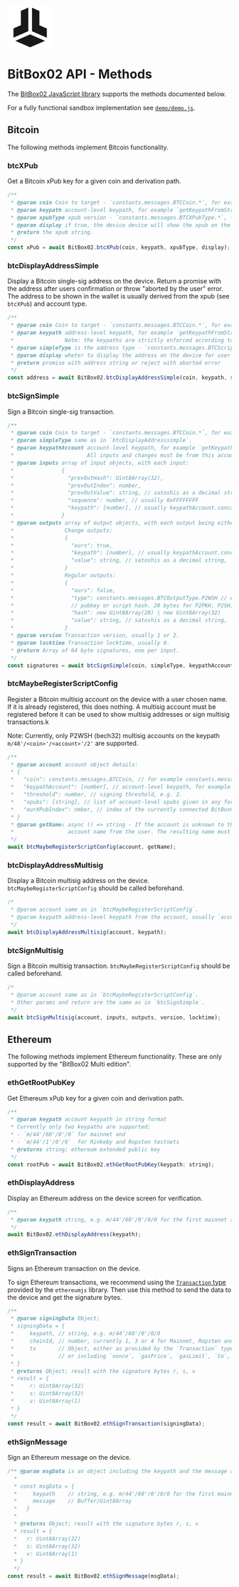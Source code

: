 ![BitBox02 Logo](assets/bitbox02.png)

# BitBox02 API - Methods

The [BitBox02 JavaScript library](https://github.com/digitalbitbox/bitbox02-api-js) supports the methods documented below.

For a fully functional sandbox implementation see [`demo/demo.js`](https://github.com/digitalbitbox/bitbox02-api-js/blob/master/demo/demo.js).

## Bitcoin

The following methods implement Bitcoin functionality.

### btcXPub

Get a Bitcoin xPub key for a given coin and derivation path.

```javascript
/**
 * @param coin Coin to target - `constants.messages.BTCCoin.*`, for example `constants.messages.BTCCoin.BTC`.
 * @param keypath account-level keypath, for example `getKeypathFromString("m/49'/0'/0'")`.
 * @param xpubType xpub version - `constants.messages.BTCXPubType.*`, for example `constants.messages.BTCXPubType.YPUB`.
 * @param display if true, the device device will show the xpub on the screen before returning.
 * @return the xpub string.
 */
const xPub = await BitBox02.btcXPub(coin, keypath, xpubType, display);
```

### btcDisplayAddressSimple

Display a Bitcoin single-sig address on the device.
Return a promise with the address after users confirmation or throw "aborted by the user" error.
The address to be shown in the wallet is usually derived from the xpub (see `btcXPub`) and account type.

```javascript
/**
 * @param coin Coin to target - `constants.messages.BTCCoin.*`, for example `constants.messages.BTCCoin.BTC`.
 * @param keypath address-level keypath, for example `getKeypathFromString("m/49'/0'/0'/1/10")`.
 *                Note: the keypaths are strictly enforced according to bip44, and must match the provided script/address types.
 * @param simpleType is the address type - `constants.messages.BTCScriptConfig_SimpleType.*`, for example `constants.messages.BTCScriptConfig_SimpleType.P2WPKH_P2SH` for `3...` segwit addresses.
 * @param display wheter to display the address on the device for user confirmation, default true.
 * @return promise with address string or reject with aborted error
 */
const address = await BitBox02.btcDisplayAddressSimple(coin, keypath, simpleType);
```

### btcSignSimple

Sign a Bitcoin single-sig transaction.

```javascript
/**
 * @param coin Coin to target - `constants.messages.BTCCoin.*`, for example `constants.messages.BTCCoin.BTC`.
 * @param simpleType same as in `btcDisplayAddresssimple`.
 * @param keypathAccount account-level keypath, for example `getKeypathFromString("m/84'/0'/0'")`.
 *                       All inputs and changes must be from this account.
 * @param inputs array of input objects, with each input:
 *               {
 *                 "prevOutHash": Uint8Array(32),
 *                 "prevOutIndex": number,
 *                 "prevOutValue": string, // satoshis as a decimal string,
 *                 "sequence": number, // usually 0xFFFFFFFF
 *                 "keypath": [number], // usually keypathAccount.concat([change, address]),
 *               }
 * @param outputs array of output objects, with each output being either regular output or a change output:
 *                Change outputs:
 *                {
 *                  "ours": true,
 *                  "keypath": [number], // usually keypathAccount.concat([1, <address>]),
 *                  "value": string, // satoshis as a decimal string,
 *                }
 *                Regular outputs:
 *                {
 *                  "ours": false,
 *                  "type": constants.messages.BTCOutputType.P2WSH // e.g. constants.messages.BTCOutputType.P2PKH,
 *                  // pubkey or script hash. 20 bytes for P2PKH, P2SH, P2WPKH. 32 bytes for P2WSH.
 *                  "hash": new Uint8Array(20) | new Uint8Array(32)
 *                  "value": string, // satoshis as a decimal string,
 *                }
 * @param version Transaction version, usually 1 or 2.
 * @param locktime Transaction locktime, usually 0.
 * @return Array of 64 byte signatures, one per input.
 */
const signatures = await btcSignSimple(coin, simpleType, keypathAccount, inputs, outputs, version, locktime);
```

### btcMaybeRegisterScriptConfig

Register a Bitcoin multisig account on the device with a user chosen name.
If it is already registered, this does nothing.
A multisig account must be registered before it can be used to show multisig addresses or sign multisig transactions.k

Note: Currently, only P2WSH (bech32) multisig accounts on the keypath `m/48'/<coin>'/<account>'/2'` are supported.

```javascript
/**
 * @param account account object details:
 * {
 *   "coin": constants.messages.BTCCoin, // for example constants.messages.BTCCoin.BTC
 *   "keypathAccount": [number], // account-level keypath, for example `getKeypathFromString("m/48'/0'/0'/2'")`.
 *   "threshold": number, // signing threshold, e.g. 2.
 *   "xpubs": [string], // list of account-level xpubs given in any format. One of them must belong to the connected BitBox02.
 *   "ourXPubIndex": nmber, // index of the currently connected BitBox02's multisig xpub in the xpubs array, e.g. 0.
 * }
 * @param getName: async () => string - If the account is unknown to the device, this function will be called to get an
 *                 account name from the user. The resulting name must be between 1 and 30 ascii chars.
 */
await btcMaybeRegisterScriptConfig(account, getName);
```

### btcDisplayAddressMultisig

Display a Bitcoin multisig address on the device.
`btcMaybeRegisterScriptConfig` should be called beforehand.

```javascript
/*
 * @param account same as in `btcMaybeRegisterScriptConfig`.
 * @param keypath address-level keypath from the account, usually `account.keypathAccount.concat([0, address])`.
 */
await btcDisplayAddressMultisig(account, keypath);
```

### btcSignMultisig

Sign a Bitcoin multisig transaction.
`btcMaybeRegisterScriptConfig` should be called beforehand.

```javascript
/*
 * @param account same as in `btcMaybeRegisterScriptConfig`.
 * Other params and return are the same as in `btcSignSimple`.
 */
await btcSignMultisig(account, inputs, outputs, version, locktime);
```

## Ethereum

The following methods implement Ethereum functionality.
These are only supported by the "BitBox02 Multi edition".

### ethGetRootPubKey

Get Ethereum xPub key for a given coin and derivation path.

```javascript
/**
 * @param keypath account keypath in string format
 * Currently only two keypaths are supported:
 * - `m/44'/60'/0'/0` for mainnet and
 * - `m/44'/1'/0'/0`  for Rinkeby and Ropsten testnets
 * @returns string; ethereum extended public key
 */
const rootPub = await BitBox02.ethGetRootPubKey(keypath: string);
```

### ethDisplayAddress

Display an Ethereum address on the device screen for verification.

```javascript
/**
 * @param keypath string, e.g. m/44'/60'/0'/0/0 for the first mainnet account
 */
await BitBox02.ethDisplayAddress(keypath);
```

### ethSignTransaction

Signs an Ethereum transaction on the device.

To sign Ethereum transactions, we recommend using the [`Transaction` type](https://github.com/ethereumjs/ethereumjs-tx/blob/master/src/transaction.ts) provided by the `ethereumjs` library.
Then use this method to send the data to the device and get the signature bytes.

```javascript
/**
 * @param signingData Object;
 * signingData = {
 *     keypath, // string, e.g. m/44'/60'/0'/0/0
 *     chainId, // number, currently 1, 3 or 4 for Mainnet, Ropsten and Rinkeby respectively
 *     tx       // Object, either as provided by the `Transaction` type from `ethereumjs` library
 *              // or including `nonce`, `gasPrice`, `gasLimit`, `to`, `value`, and `data` as byte arrays
 * }
 * @returns Object; result with the signature bytes r, s, v
 * result = {
 *     r: Uint8Array(32)
 *     s: Uint8Array(32)
 *     v: Uint8Array(1)
 * }
 */
const result = await BitBox02.ethSignTransaction(signingData);
```

### ethSignMessage

Sign an Ethereum message on the device.

```javascript
/** @param msgData is an object including the keypath and the message as bytes/Buffer:
  *
  * const msgData = {
  *     keypath    // string, e.g. m/44'/60'/0'/0/0 for the first mainnet account
  *     message    // Buffer/Uint8Array
  *   }
  *
  * @returns Object; result with the signature bytes r, s, v
  * result = {
  *   r: Uint8Array(32)
  *   s: Uint8Array(32)
  *   v: Uint8Array(1)
  * }
  */
const result = await BitBox02.ethSignMessage(msgData);
```
